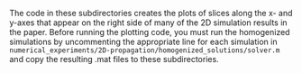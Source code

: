The code in these subdirectories creates the plots of slices along the x- and y-axes that
appear on the right side of many of the 2D simulation results in the paper.  Before running
the plotting code, you must run the homogenized simulations by uncommenting the appropriate
line for each simulation in `numerical_experiments/2D-propagation/homogenized_solutions/solver.m`
and copy the resulting .mat files to these subdirectories.
